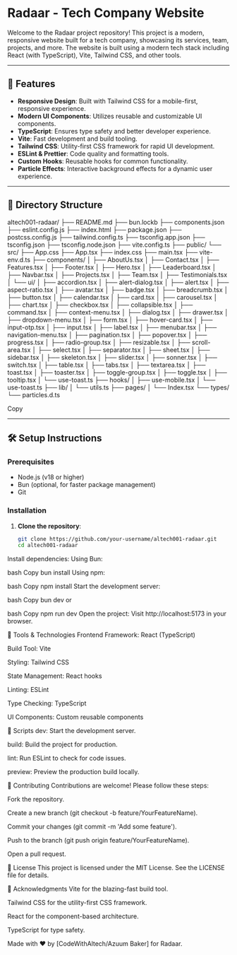 # Radaar - Tech Company Website

Welcome to the Radaar project repository! This project is a modern, responsive website built for a tech company, showcasing its services, team, projects, and more. The website is built using a modern tech stack including React (with TypeScript), Vite, Tailwind CSS, and other tools.

---

## 🚀 Features

- **Responsive Design**: Built with Tailwind CSS for a mobile-first, responsive experience.
- **Modern UI Components**: Utilizes reusable and customizable UI components.
- **TypeScript**: Ensures type safety and better developer experience.
- **Vite**: Fast development and build tooling.
- **Tailwind CSS**: Utility-first CSS framework for rapid UI development.
- **ESLint & Prettier**: Code quality and formatting tools.
- **Custom Hooks**: Reusable hooks for common functionality.
- **Particle Effects**: Interactive background effects for a dynamic user experience.

---

## 📂 Directory Structure
altech001-radaar/
├── README.md
├── bun.lockb
├── components.json
├── eslint.config.js
├── index.html
├── package.json
├── postcss.config.js
├── tailwind.config.ts
├── tsconfig.app.json
├── tsconfig.json
├── tsconfig.node.json
├── vite.config.ts
├── public/
└── src/
├── App.css
├── App.tsx
├── index.css
├── main.tsx
├── vite-env.d.ts
├── components/
│ ├── AboutUs.tsx
│ ├── Contact.tsx
│ ├── Features.tsx
│ ├── Footer.tsx
│ ├── Hero.tsx
│ ├── Leaderboard.tsx
│ ├── Navbar.tsx
│ ├── Projects.tsx
│ ├── Team.tsx
│ ├── Testimonials.tsx
│ └── ui/
│ ├── accordion.tsx
│ ├── alert-dialog.tsx
│ ├── alert.tsx
│ ├── aspect-ratio.tsx
│ ├── avatar.tsx
│ ├── badge.tsx
│ ├── breadcrumb.tsx
│ ├── button.tsx
│ ├── calendar.tsx
│ ├── card.tsx
│ ├── carousel.tsx
│ ├── chart.tsx
│ ├── checkbox.tsx
│ ├── collapsible.tsx
│ ├── command.tsx
│ ├── context-menu.tsx
│ ├── dialog.tsx
│ ├── drawer.tsx
│ ├── dropdown-menu.tsx
│ ├── form.tsx
│ ├── hover-card.tsx
│ ├── input-otp.tsx
│ ├── input.tsx
│ ├── label.tsx
│ ├── menubar.tsx
│ ├── navigation-menu.tsx
│ ├── pagination.tsx
│ ├── popover.tsx
│ ├── progress.tsx
│ ├── radio-group.tsx
│ ├── resizable.tsx
│ ├── scroll-area.tsx
│ ├── select.tsx
│ ├── separator.tsx
│ ├── sheet.tsx
│ ├── sidebar.tsx
│ ├── skeleton.tsx
│ ├── slider.tsx
│ ├── sonner.tsx
│ ├── switch.tsx
│ ├── table.tsx
│ ├── tabs.tsx
│ ├── textarea.tsx
│ ├── toast.tsx
│ ├── toaster.tsx
│ ├── toggle-group.tsx
│ ├── toggle.tsx
│ ├── tooltip.tsx
│ └── use-toast.ts
├── hooks/
│ ├── use-mobile.tsx
│ └── use-toast.ts
├── lib/
│ └── utils.ts
├── pages/
│ └── Index.tsx
└── types/
└── particles.d.ts

Copy

---

## 🛠️ Setup Instructions

### Prerequisites

- Node.js (v18 or higher)
- Bun (optional, for faster package management)
- Git

### Installation

1. **Clone the repository**:
   ```bash
   git clone https://github.com/your-username/altech001-radaar.git
   cd altech001-radaar
   
Install dependencies:
Using Bun:

bash
Copy
bun install
Using npm:

bash
Copy
npm install
Start the development server:

bash
Copy
bun dev
or

bash
Copy
npm run dev
Open the project:
Visit http://localhost:5173 in your browser.

🧰 Tools & Technologies
Frontend Framework: React (TypeScript)

Build Tool: Vite

Styling: Tailwind CSS

State Management: React hooks

Linting: ESLint

Type Checking: TypeScript

UI Components: Custom reusable components

📜 Scripts
dev: Start the development server.

build: Build the project for production.

lint: Run ESLint to check for code issues.

preview: Preview the production build locally.

🤝 Contributing
Contributions are welcome! Please follow these steps:

Fork the repository.

Create a new branch (git checkout -b feature/YourFeatureName).

Commit your changes (git commit -m 'Add some feature').

Push to the branch (git push origin feature/YourFeatureName).

Open a pull request.

📄 License
This project is licensed under the MIT License. See the LICENSE file for details.

🙏 Acknowledgments
Vite for the blazing-fast build tool.

Tailwind CSS for the utility-first CSS framework.

React for the component-based architecture.

TypeScript for type safety.

Made with ❤️ by [CodeWithAltech/Azuum Baker] for Radaar.
